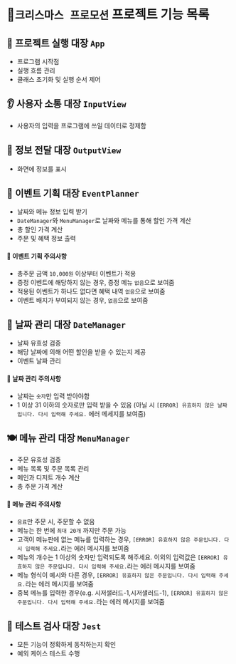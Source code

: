 # 🎄`크리스마스 프로모션` 프로젝트 기능 목록

## 🚀 프로젝트 실행 대장 `App`

- 프로그램 시작점
- 실행 흐름 관리
- 클래스 초기화 및 실행 순서 제어

## 👂 사용자 소통 대장 `InputView`

- 사용자의 입력을 프로그램에 쓰일 데이터로 정제함

## 📢 정보 전달 대장 `OutputView`

- 화면에 정보를 표시

## 🎁 이벤트 기획 대장 `EventPlanner`

- 날짜와 메뉴 정보 입력 받기
- `DateManager`와 `MenuManager`로 날짜와 메뉴를 통해 할인 가격 계산
- 총 할인 가격 계산
- 주문 및 혜택 정보 출력

#### 🚨 이벤트 기획 주의사항

- 총주문 금액 `10,000원` 이상부터 이벤트가 적용
- 증정 이벤트에 해당하지 않는 경우, 증정 메뉴 `없음`으로 보여줌
- 적용된 이벤트가 하나도 없다면 혜택 내역 `없음`으로 보여줌
- 이벤트 배지가 부여되지 않는 경우, `없음`으로 보여줌

## 📅 날짜 관리 대장 `DateManager`

- 날짜 유효성 검증
- 해당 날짜에 의해 어떤 할인을 받을 수 있는지 제공
- 이벤트 날짜 관리

#### 🚨 날짜 관리 주의사항

- 날짜는 `숫자`만 입력 받아야함
- 1 이상 31 이하의 숫자로만 입력 받을 수 있음 (아닐 시 `[ERROR] 유효하지 않은 날짜입니다. 다시 입력해 주세요.` 에러 메세지를 보여줌)

## 🍽 메뉴 관리 대장 `MenuManager`

- 주문 유효성 검증
- 메뉴 목록 및 주문 목록 관리
- 메인과 디저트 개수 계산
- 총 주문 가격 계산

#### 🚨 메뉴 관리 주의사항

- `음료`만 주문 시, 주문할 수 없음
- 메뉴는 한 번에 `최대 20개` 까지만 주문 가능
- 고객이 메뉴판에 없는 메뉴를 입력하는 경우, `[ERROR] 유효하지 않은 주문입니다. 다시 입력해 주세요.`라는 에러 메시지를 보여줌
- 메뉴의 개수는 1 이상의 숫자만 입력되도록 해주세요. 이외의 입력값은 `[ERROR] 유효하지 않은 주문입니다. 다시 입력해 주세요.`라는 에러 메시지를 보여줌
- 메뉴 형식이 예시와 다른 경우, `[ERROR] 유효하지 않은 주문입니다. 다시 입력해 주세요.`라는 에러 메시지를 보여줌
- 중복 메뉴를 입력한 경우(e.g. 시저샐러드-1,시저샐러드-1), `[ERROR] 유효하지 않은 주문입니다. 다시 입력해 주세요.`라는 에러 메시지를 보여줌

## 🧪 테스트 검사 대장 `Jest`

- 모든 기능이 정확하게 동작하는지 확인
- 예외 케이스 테스트 수행
